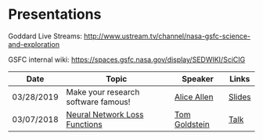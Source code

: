 # Presentations

Goddard Live Streams: http://www.ustream.tv/channel/nasa-gsfc-science-and-exploration

GSFC internal wiki: https://spaces.gsfc.nasa.gov/display/SEDWIKI/SciCIG

| Date | Topic | Speaker | Links |
| --- | --- | --- | --- |
| 03/28/2019 | Make your research  software famous! | [Alice Allen](http://ascl.net/wordpress/about-ascl/people/alice_allen/) | [Slides](MakeYourResearchSoftwareFamousGSFC.pdf) |
| 03/07/2018 | [Neural Network Loss Functions](https://www.cs.umd.edu/~tomg/projects/landscapes/) | [Tom Goldstein](https://www.cs.umd.edu/~tomg/) | [Talk](http://www.ustream.tv/recorded/113439023) |
